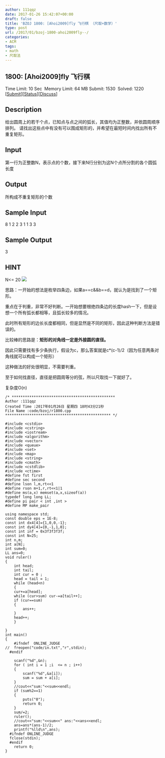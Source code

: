 ```yaml
---
author: 111qqz
date: 2017-01-26 15:42:07+00:00
draft: false
title: 'BZOJ 1800: [Ahoi2009]fly 飞行棋 （尺取+数学）'
type: post
url: /2017/01/bzoj-1800-ahoi2009fly--/
categories:
- ACM
tags:
- math
- 尺取法
---
```





## 1800: [Ahoi2009]fly 飞行棋


Time Limit: 10 Sec  Memory Limit: 64 MB
Submit: 1530  Solved: 1220
[[Submit](http://www.lydsy.com/JudgeOnline/submitpage.php?id=1800)][[Status](http://www.lydsy.com/JudgeOnline/problemstatus.php?id=1800)][[Discuss](http://www.lydsy.com/JudgeOnline/bbs.php?id=1800)]


## Description




给出圆周上的若干个点，已知点与点之间的弧长，其值均为正整数，并依圆周顺序排列。 请找出这些点中有没有可以围成矩形的，并希望在最短时间内找出所有不重复矩形。




## Input




第一行为正整数N，表示点的个数，接下来N行分别为这N个点所分割的各个圆弧长度




## Output




所构成不重复矩形的个数




## Sample Input




8
1
2
2
3
1
1
3
3 






## Sample Output




3





## HINT






N<= 20
![](http://www.lydsy.com/JudgeOnline/images/1800.jpg)





思路：一开始的想法是枚举四条边，如果a==c&&b==d，就认为是找到了一个矩形。

重点在于判重，非常不好判断。一开始想要根绝四条边的长度hash一下，但是设想一个所有弧长都相等，且弧长较多的情况。

此时所有矩形的边长长度都相同，但是显然是不同的矩形，因此这种判断方法是错误的。

比较棒的思路是：**矩形的对角线一定是外接圆的直径。**

因此只需要找有多少条执行，假设为c，那么答案就是c*(c-1)/2（因为任意两条对角线就可以构成一个矩形）

这种做法的好处很明显，不需要判重。

至于如何找直径，直径是把圆周等分的弦，所以尺取找一下就好了。

复杂度O(n)

    
    /* ***********************************************
    Author :111qqz
    Created Time :2017年01月26日 星期四 18时43分21秒
    File Name :code/bzoj/r1800.cpp
    ************************************************ */
    
    #include <cstdio>
    #include <cstring>
    #include <iostream>
    #include <algorithm>
    #include <vector>
    #include <queue>
    #include <set>
    #include <map>
    #include <string>
    #include <cmath>
    #include <cstdlib>
    #include <ctime>
    #define fst first
    #define sec second
    #define lson l,m,rt<<1
    #define rson m+1,r,rt<<1|1
    #define ms(a,x) memset(a,x,sizeof(a))
    typedef long long LL;
    #define pi pair < int ,int >
    #define MP make_pair
    
    using namespace std;
    const double eps = 1E-8;
    const int dx4[4]={1,0,0,-1};
    const int dy4[4]={0,-1,1,0};
    const int inf = 0x3f3f3f3f;
    const int N=25;
    int n,m;
    int a[N];
    int sum=0;
    LL ans=0;
    void ruler()
    {
        int head;
        int tail;
        int cur = 0 ;
        head = tail = 1;
        while (head<n)
        {
    	cur+=a[head];
    	while (cur>sum) cur-=a[tail++];
    	if (cur==sum)
    	{
    	    ans++;
    	}
    	head++;
        }
    
    }
    int main()
    {
    	#ifndef  ONLINE_JUDGE 
    //	freopen("code/in.txt","r",stdin);
      #endif
    
    	scanf("%d",&n);
    	for ( int i = 1 ;i  <= n ; i++)
    	{
    	    scanf("%d",&a[i]);
    	    sum = sum + a[i];
    	}
    	//cout<<"sum:"<<sum<<endl;
    	if (sum%2==1)
    	{
    	    puts("0");
    	    return 0;
    	}
    	sum/=2;
    	ruler();
    	//cout<<"sum:"<<sum<<" ans:"<<ans<<endl;
    	ans=ans*(ans-1)/2;
    	printf("%lld\n",ans);
      #ifndef ONLINE_JUDGE  
      fclose(stdin);
      #endif
        return 0;
    }
    




